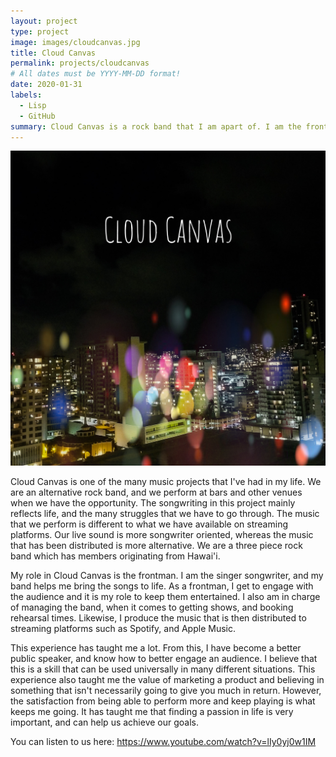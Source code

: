 ```yaml
---
layout: project
type: project
image: images/cloudcanvas.jpg
title: Cloud Canvas
permalink: projects/cloudcanvas
# All dates must be YYYY-MM-DD format!
date: 2020-01-31
labels:
  - Lisp
  - GitHub
summary: Cloud Canvas is a rock band that I am apart of. I am the frontman, as well as the band manager.
---
```


<img class="ui medium right floated rounded image" src="/images/cloudcanvas.jpg">

Cloud Canvas is one of the many music projects that I've had in my life. We are an alternative rock band, and we perform at bars and other venues when we have the opportunity. The songwriting in this project mainly reflects life, and the many struggles that we have to go through. The music that we perform is different to what we have available on streaming platforms. Our live sound is more songwriter oriented, whereas the music that has been distributed is more alternative. We are a three piece rock band which has members originating from Hawai'i.

My role in Cloud Canvas is the frontman. I am the singer songwriter, and my band helps me bring the songs to life. As a frontman, I get to engage with the audience and it is my role to keep them entertained. I also am in charge of managing the band, when it comes to getting shows, and booking rehearsal times. Likewise, I produce the music that is then distributed to streaming platforms such as Spotify, and Apple Music. 

This experience has taught me a lot. From this, I have become a better public speaker, and know how to better engage an audience. I believe that this is a skill that can be used universally in many different situations. This experience also taught me the value of marketing a product and believing in something that isn't necessarily going to give you much in return. However, the satisfaction from being able to perform more and keep playing is what keeps me going. It has taught me that finding a passion in life is very important, and can help us achieve our goals. 


You can listen to us here: https://www.youtube.com/watch?v=lIy0yj0w1IM
